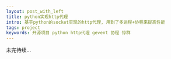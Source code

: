 ```yaml
---
layout: post_with_left
title: python实现http代理
intro: 基于python的socket实现的http代理, 用到了多进程+协程来提高性能
tags: project
keywords: 开源项目 python http代理 gevent 协程 惊群
---
```


未完待续...
